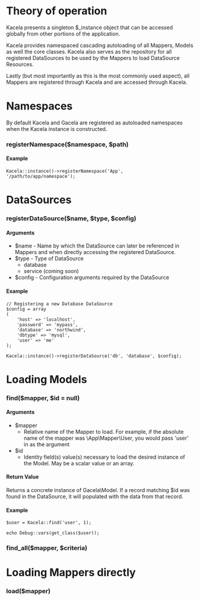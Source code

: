 # Theory of operation

Kacela presents a singleton $_instance object that can be accessed globally from other portions of the application.

Kacela provides namespaced cascading autoloading of all Mappers, Models as well the core classes. Kacela also serves as the repository
for all registered DataSources to be used by the Mappers to load DataSource Resources.

Lastly (but most importantly as this is the most commonly used aspect), all Mappers are registered through Kacela and are accessed
through Kacela.

# Namespaces

By default Kacela and Gacela are registered as autoloaded namespaces when the Kacela instance is constructed.

### registerNamespace($namespace, $path)

#### Example

	Kacela::instance()->registerNamespace('App', '/path/to/app/namespace');

# DataSources

### registerDataSource($name, $type, $config)

#### Arguments

* $name - Name by which the DataSource can later be referenced in Mappers and when directly accessing the registered DataSource.
* $type - Type of DataSource
	* database
	* service (coming soon)
* $config - Configuration arguments required by the DataSource

#### Example

	// Registering a new Database DataSource
	$config = array
	(
		'host' => 'localhost',
		'password' => 'mypass',
		'database' => 'northwind',
		'dbtype' => 'mysql',
		'user' => 'me'
	);

	Kacela::instance()->registerDataSource('db', 'database', $config);

# Loading Models

### find($mapper, $id = null)

#### Arguments

* $mapper
	- Relative name of the Mapper to load. For example, if the absolute name of the mapper was \App\Mapper\User, you would pass 'user' in as the argument
* $id
	- Identity field(s) value(s) necessary to load the desired instance of the Model. May be a scalar value or an array.

#### Return Value

Returns a concrete instance of Gacela\Model. If a record matching $id was found in the DataSource, it will populated with the data from that record.

#### Example

	$user = Kacela::find('user', 1);

	echo Debug::vars(get_class($user));

### find_all($mapper, $criteria)

# Loading Mappers directly

### load($mapper)



